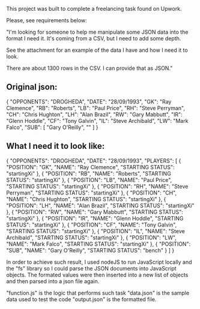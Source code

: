 This project was built to complete a freelancing task found on Upwork.

Please, see requirements below: 

"I'm looking for someone to help me manipulate some JSON data into the format I need it. It's coming from a CSV, but I need to add some depth.

See the attachment for an example of the data I have and how I need it to look.

There are about 1300 rows in the CSV. I can provide that as JSON."

## Original json:

{
  "OPPONENTS": "DROGHEDA",
  "DATE": "28/09/1993",
  "GK": "Ray Clemence",
  "RB": "Roberts",
  "LB": "Paul Price",
  "RH": "Steve Perryman",
  "CH": "Chris Hughton",
  "LH": "Alan Brazil",
  "RW": "Gary Mabbutt",
  "IR": "Glenn Hoddle",
  "CF": "Tony Galvin",
  "IL": "Steve Archibald",
  "LW": "Mark Falco",
  "SUB": [
     "Gary O'Reilly",
     ""
  ]
}


## What I need it to look like:

{
    "OPPONENTS": "DROGHEDA",
    "DATE": "28/09/1993",
    "PLAYERS": [
      {
        "POSITION": "GK",
        "NAME": "Ray Clemence",
        "STARTING STATUS": "startingXi"
      },
      {
        "POSITION": "RB",
        "NAME": "Roberts",
        "STARTING STATUS": "startingXi"
      },
      {
        "POSITION": "LB",
        "NAME": "Paul Price",
        "STARTING STATUS": "startingXi"
      },
      {
        "POSITION": "RH",
        "NAME": "Steve Perryman",
        "STARTING STATUS": "startingXi"
      },
      {
        "POSITION": "CH",
        "NAME": "Chris Hughton",
        "STARTING STATUS": "startingXi"
      },
      {
        "POSITION": "LH",
        "NAME": "Alan Brazil",
        "STARTING STATUS": "startingXi"
      },
      {
        "POSITION": "RW",
        "NAME": "Gary Mabbutt",
        "STARTING STATUS": "startingXi"
      },
      {
        "POSITION": "IR",
        "NAME": "Glenn Hoddle",
        "STARTING STATUS": "startingXi"
      },
      {
        "POSITION": "CF",
        "NAME": "Tony Galvin",
        "STARTING STATUS": "startingXi"
      },
      {
        "POSITION": "IL",
        "NAME": "Steve Archibald",
        "STARTING STATUS": "startingXi"
      },
      {
        "POSITION": "LW",
        "NAME": "Mark Falco",
        "STARTING STATUS": "startingXi"
      },
      {
        "POSITION": "SUB",
        "NAME": "Gary O'Reilly",
        "STARTING STATUS": "bench"
      }
    ]
  }

In order to achieve such result, I used nodeJS to run JavaScript locally and the "fs" library so I could parse the JSON documents into JavaScript objects. The formated values were then inserted into a new list of objects and then parsed into a json file again.

"function.js" is the logic that performs such task
"data.json" is the sample data used to test the code
"output.json" is the formatted file.
